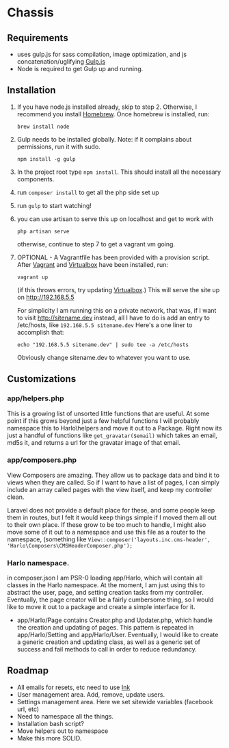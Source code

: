 # Chassis

## Requirements
- uses gulp.js for sass compilation, image optimization, and js
  concatenation/uglifying [Gulp.js](http://gulpjs.com/)
- Node is required to get Gulp up and running.

## Installation
1. If you have node.js installed already, skip to step 2. Otherwise, I recommend you install [Homebrew](http://brew.sh). Once homebrew is installed, run:
    ```
    brew install node
    ```

2. Gulp needs to be installed globally. Note: if it complains about permissions, run it with sudo. 
    ``` 
    npm install -g gulp
    ```

3. In the project root type `npm install`. This should install all the necessary
components.

4. run `composer install` to get all the php side set up

5. run `gulp` to start watching!

6. you can use artisan to serve this up on localhost and get to work with
   ```
   php artisan serve
   ```
   otherwise, continue to step 7 to get a vagrant vm going.

7. OPTIONAL - A Vagrantfile has been provided with a provision script. After
   [Vagrant](http://vagrantup.com) and [Virtualbox](http://virtualbox.org) have
   been installed, run:
   ```
   vagrant up
   ```
   (if this throws errors, try updating [Virtualbox](http://virtualbox.org).)
   This will serve the site up on http://192.168.5.5

   For simplicity I am running this on a private network, that was, if I want
   to visit http://sitename.dev instead, all I have to do is add an entry to
   /etc/hosts, like `192.168.5.5 sitename.dev` Here's a one liner to accomplish
   that:
   ```
   echo "192.168.5.5 sitename.dev" | sudo tee -a /etc/hosts
   ```
   Obviously change sitename.dev to whatever you want to use.

## Customizations

### app/helpers.php
This is a growing list of unsorted little functions that are useful. At some point if this grows beyond just a few helpful functions I will probably namespace this to Harlo\helpers and move it out to a Package. Right now its just a handful of functions like `get_gravatar($email)` which takes an email, md5s it, and returns a url for the gravatar image of that email.

### app/composers.php
View Composers are amazing. They allow us to package data and bind it to views when they are called. So if I want to have a list of pages, I can simply include an array called pages with the view itself, and keep my controller clean.

Laravel does not provide a default place for these, and some people keep them in routes, but I felt it would keep things simple if I moved them all out to their own place. If these grow to be too much to handle, I might also move some of it out to a namespace and use this file as a router to the namespace, (something like `View::composer('layouts.inc.cms-header', 'Harlo\Composers\CMSHeaderComposer.php');`

### Harlo namespace.
in composer.json I am PSR-0 loading app/Harlo, which will contain all classes in the Harlo namespace. At the moment, I am just using this to abstract the user, page, and setting creation tasks from my controller. Eventually, the page creator will be a fairly cumbersome thing, so I would like to move it out to a package and create a simple interface for it.
* app/Harlo/Page contains Creator.php and Updater.php, which handle the creation and updating of pages. This pattern is repeated in app/Harlo/Setting and app/Harlo/User. Eventually, I would like to create a generic creation and updating class, as well as a generic set of success and fail methods to call in order to reduce redundancy.

## Roadmap
- All emails for resets, etc need to use [Ink](http://zurb.com/ink)
- User management area. Add, remove, update users.
- Settings management area. Here we set sitewide variables (facebook url, etc)
- Need to namespace all the things.
- Installation bash script?
- Move helpers out to namespace
- Make this more SOLID.
